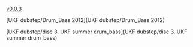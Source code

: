 [v0.0.3](https://github.com/littleflute/dubstep/edit/master/README.md)

[UKF dubstep/Drum_Bass 2012](UKF dubstep/Drum_Bass 2012)

[UKF dubstep/disc 3. UKF summer drum_bass](UKF dubstep/disc 3. UKF summer drum_bass)
